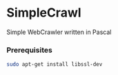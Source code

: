 # SimpleCrawl

Simple WebCrawler written in Pascal 

### Prerequisites

```bash
sudo apt-get install libssl-dev

